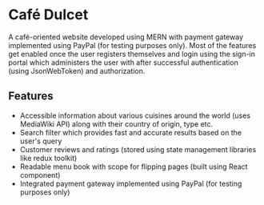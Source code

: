 # Café Dulcet

A café-oriented website developed using MERN with payment gateway implemented using PayPal (for testing purposes only). Most of the features get enabled once the user registers themselves and login using the sign-in portal which administers the user with after successful authentication (using JsonWebToken) and authorization.

## Features
- Accessible information about various cuisines around the world (uses MediaWiki API) along with their country of origin, type etc.
- Search filter which provides fast and accurate results based on the user's query 
- Customer reviews and ratings (stored using state management libraries like redux toolkit)
- Readable menu book with scope for flipping pages (built using React component)
- Integrated payment gateway implemented using PayPal (for testing purposes only)
